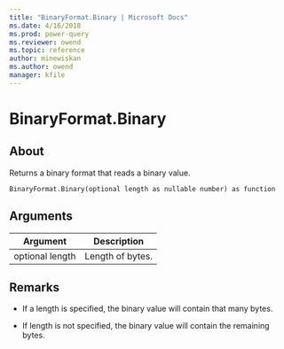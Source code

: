 ```yaml
---
title: "BinaryFormat.Binary | Microsoft Docs"
ms.date: 4/16/2018
ms.prod: power-query
ms.reviewer: owend
ms.topic: reference
author: minewiskan
ms.author: owend
manager: kfile
---
```

# BinaryFormat.Binary

  
## About  
Returns a binary format that reads a binary value.  
  
```  
BinaryFormat.Binary(optional length as nullable number) as function  
```  
  
## Arguments  
  
|Argument|Description|  
|------------|---------------|  
|optional length|Length of bytes.|  
  
## Remarks  
  
-   If a length is specified, the binary value will contain that many bytes.  
  
-   If length is not specified, the binary value will contain the remaining bytes.  
  
